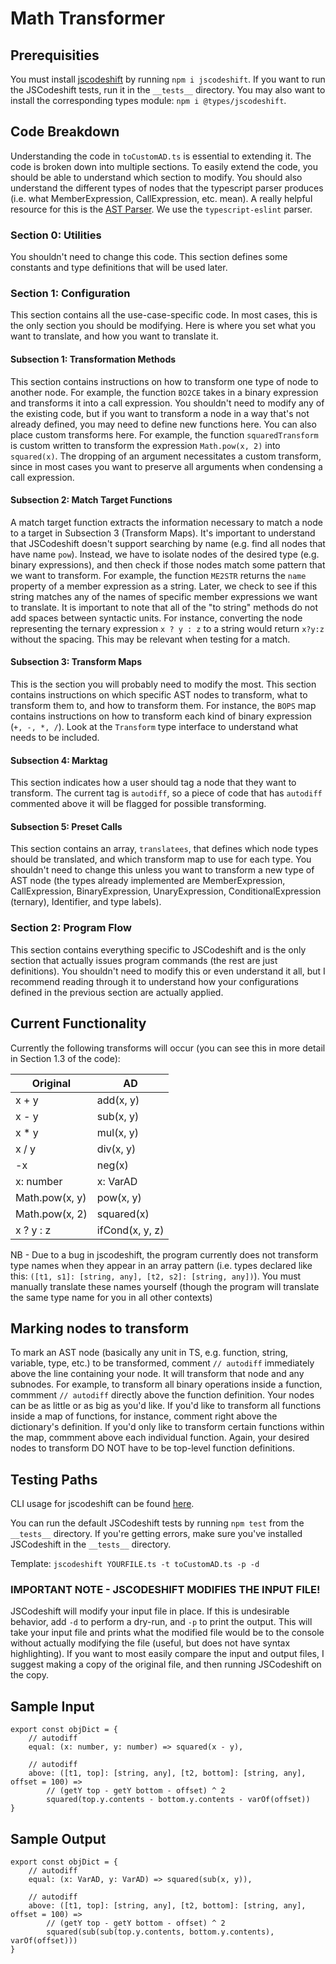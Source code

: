 # Math Transformer

## Prerequisities
You must install [jscodeshift](https://www.npmjs.com/package/jscodeshift) by running `npm i jscodeshift`. If you want to run the JSCodeshift tests, run it in the `__tests__` directory. You may also want to install the corresponding types module: `npm i @types/jscodeshift`.

## Code Breakdown

Understanding the code in `toCustomAD.ts` is essential to extending it. The code is broken down into multiple sections. To easily extend the code, you should be able to understand which section to modify. You should also understand the different types of nodes that the typescript parser produces (i.e. what MemberExpression, CallExpression, etc. mean). A really helpful resource for this is the [AST Parser](https://astexplorer.net). We use the `typescript-eslint` parser.

### Section 0: Utilities

You shouldn't need to change this code. This section defines some constants and type definitions that will be used later.

### Section 1: Configuration

This section contains all the use-case-specific code. In most cases, this is the only section you should be modifying. Here is where you set what you want to translate, and how you want to translate it.

#### Subsection 1: Transformation Methods

This section contains instructions on how to transform one type of node to another node. For example, the function `BO2CE` takes in a binary expression and transforms it into a call expression. You shouldn't need to modify any of the existing code, but if you want to transform a node in a way that's not already defined, you may need to define new functions here. You can also place custom transforms here. For example, the function `squaredTransform` is custom written to transform the expression `Math.pow(x, 2)` into `squared(x)`. The dropping of an argument necessitates a custom transform, since in most cases you want to preserve all arguments when condensing a call expression. 

#### Subsection 2: Match Target Functions

A match target function extracts the information necessary to match a node to a target in Subsection 3 (Transform Maps). It's important to understand that JSCodeshift doesn't support searching by name (e.g. find all nodes that have name `pow`). Instead, we have to isolate nodes of the desired type (e.g. binary expressions), and then check if those nodes match some pattern that we want to transform. For example, the function `ME2STR` returns the `name` property of a member expression as a string. Later, we check to see if this string matches any of the names of specific member expressions we want to translate. It is important to note that all of the "to string" methods do not add spaces between syntactic units. For instance, converting the node representing the ternary expression `x ? y : z` to a string would return `x?y:z` without the spacing. This may be relevant when testing for a match.

#### Subsection 3: Transform Maps

This is the section you will probably need to modify the most. This section contains instructions on which specific AST nodes to transform, what to transform them to, and how to transform them. For instance, the `BOPS` map contains instructions on how to transform each kind of binary expression (`+, -, *, /`). Look at the `Transform` type interface to understand what needs to be included.

#### Subsection 4: Marktag

This section indicates how a user should tag a node that they want to transform. The current tag is `autodiff`, so a piece of code that has `autodiff` commented above it will be flagged for possible transforming.

#### Subsection 5: Preset Calls

This section contains an array, `translatees`, that defines which node types should be translated, and which transform map to use for each type. You shouldn't need to change this unless you want to transform a new type of AST node (the types already implemented are MemberExpression, CallExpression, BinaryExpression, UnaryExpression, ConditionalExpression (ternary), Identifier, and type labels).

### Section 2: Program Flow

This section contains everything specific to JSCodeshift and is the only section that actually issues program commands (the rest are just definitions). You shouldn't need to modify this or even understand it all, but I recommend reading through it to understand how your configurations defined in the previous section are actually applied.

## Current Functionality

Currently the following transforms will occur (you can see this in more detail in Section 1.3 of the code): 

|Original   | AD |
|-----------|----|
| x + y     | add(x, y)|
| x - y     | sub(x, y)|
| x * y     | mul(x, y)|
| x / y     | div(x, y)|
| -x        | neg(x)|
| x: number | x: VarAD|
| Math.pow(x, y) | pow(x, y)|
| Math.pow(x, 2) | squared(x)|
| x ? y : z | ifCond(x, y, z) |



NB - Due to a bug in jscodeshift, the program currently does not transform type names when they appear in an array pattern (i.e. types declared like this: `([t1, s1]: [string, any], [t2, s2]: [string, any])`). You must manually translate these names yourself (though the program will translate the same type name for you in all other contexts)


## Marking nodes to transform

To mark an AST node (basically any unit in TS, e.g. function, string, variable, type, etc.) to be transformed, comment `// autodiff` immediately above the line containing your node. It will transform that node and any subnodes. For example, to transform all binary operations inside a function, commment `// autodiff` directly above the function definition. Your nodes can be as little or as big as you'd like. If you'd like to transform all functions inside a map of functions, for instance, comment right above the dictionary's definition. If you'd only like to transform certain functions within the map, commment above each individual function. Again, your desired nodes to transform DO NOT have to be top-level function definitions.

## Testing Paths

CLI usage for jscodeshift can be found [here](https://github.com/facebook/jscodeshift).

You can run the default JSCodeshift tests by running `npm test` from the `__tests__` directory. If you're getting errors, make sure you've installed JSCodeshift in the `__tests__` directory.

Template: `jscodeshift YOURFILE.ts -t toCustomAD.ts -p -d`



### IMPORTANT NOTE - JSCODESHIFT MODIFIES THE INPUT FILE!

JSCodeshift will modify your input file in place. If this is undesirable behavior, add `-d` to perform a dry-run, and `-p` to print the output. This will take your input file and prints what the modified file would be to the console without actually modifying the file (useful, but does not have syntax highlighting). If you want to most easily compare the input and output files, I suggest making a copy of the original file, and then running JSCodeshift on the copy.

## Sample Input

    export const objDict = {
        // autodiff
        equal: (x: number, y: number) => squared(x - y),

        // autodiff
        above: ([t1, top]: [string, any], [t2, bottom]: [string, any], offset = 100) =>
            // (getY top - getY bottom - offset) ^ 2
            squared(top.y.contents - bottom.y.contents - varOf(offset))
    }

## Sample Output
    export const objDict = {
        // autodiff
        equal: (x: VarAD, y: VarAD) => squared(sub(x, y)),

        // autodiff
        above: ([t1, top]: [string, any], [t2, bottom]: [string, any], offset = 100) =>
            // (getY top - getY bottom - offset) ^ 2
            squared(sub(sub(top.y.contents, bottom.y.contents), varOf(offset)))
    }
